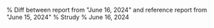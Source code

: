 % Diff between report from "June 16, 2024" and reference report from "June 15, 2024"
% Strudy
% June 16, 2024


